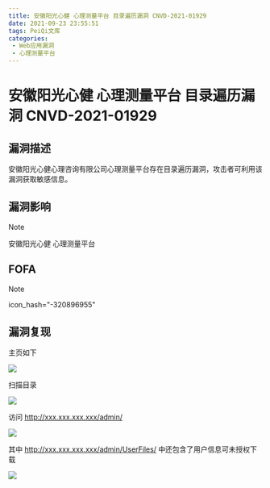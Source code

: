 ```yaml
---
title: 安徽阳光心健 心理测量平台 目录遍历漏洞 CNVD-2021-01929
date: 2021-09-23 23:55:51
tags: PeiQi文库
categories:
 - Web应用漏洞
 - 心理测量平台
---
```


# 安徽阳光心健 心理测量平台 目录遍历漏洞 CNVD-2021-01929

## 漏洞描述

安徽阳光心健心理咨询有限公司心理测量平台存在目录遍历漏洞，攻击者可利用该漏洞获取敏感信息。

## 漏洞影响

> [!NOTE]
>
> 安徽阳光心健 心理测量平台

## FOFA

> [!NOTE]
>
> icon_hash="-320896955"

## 漏洞复现

主页如下

![](/img/20210924015209393262.png)

扫描目录

![](/img/20210924015209993125.png)

访问 http://xxx.xxx.xxx.xxx/admin/

![](/img/20210924015210241018.png)

其中 http://xxx.xxx.xxx.xxx/admin/UserFiles/ 中还包含了用户信息可未授权下载

![](/img/20210924015210466992.png)